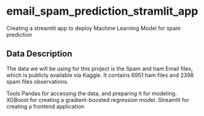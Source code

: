 # email_spam_prediction_stramlit_app
Creating a streamlit app to deploy Machine Learning Model for spam prediction

## Data Description
The data we will be using for this project is the Spam and ham Email files, which is publicly available via Kaggle. It contains 6951 ham files and 2398 spam files observations.

Tools
Pandas for accessing the data, and preparing it for modeling.
XGBoost for creating a gradient-boosted regression model.
Streamlit for creating a frontend application
